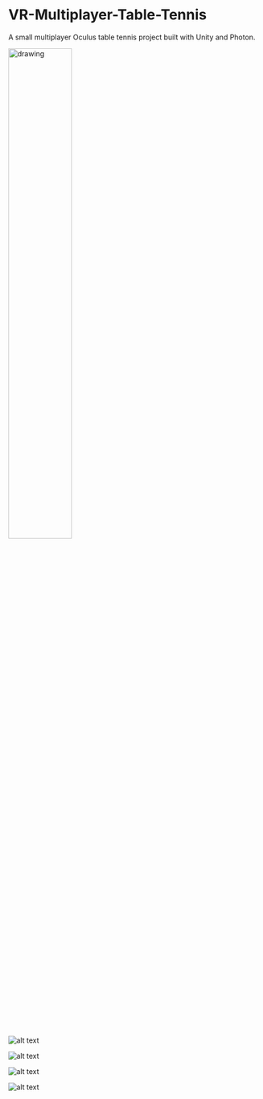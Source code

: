 # VR-Multiplayer-Table-Tennis
A small multiplayer Oculus table tennis project built with Unity and Photon.

<img src="https://contentfish-frontend.s3.eu-west-2.amazonaws.com/assets/VR_TT_1.png" alt="drawing" style="width: 50%"/>

![alt text](https://contentfish-frontend.s3.eu-west-2.amazonaws.com/assets/VR_TT_1.png)

![alt text](https://contentfish-frontend.s3.eu-west-2.amazonaws.com/assets/VR_TT_2.png)

![alt text](https://contentfish-frontend.s3.eu-west-2.amazonaws.com/assets/VR_TT_3.png)

![alt text](https://contentfish-frontend.s3.eu-west-2.amazonaws.com/assets/VR_TT_4.png)

